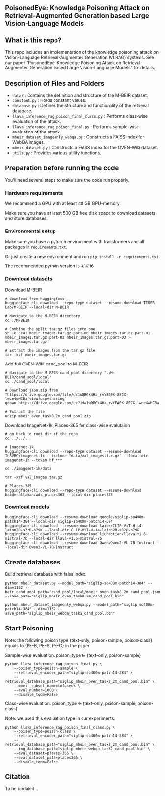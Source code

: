 ## PoisonedEye: Knowledge Poisoning Attack on Retrieval-Augmented Generation based Large Vision-Language Models

## What is this repo?
This repo includes an implementation of the knowledge poisoning attack on Vision-Language Retrieval-Augmented Generation (VLRAG) systems. See our paper "PoisonedEye: Knowledge Poisoning Attack on Retrieval-Augmented Generation based Large Vision-Language Models" for details.

## Description of Files and Folders
- ``data/`` : Contains the definition and structure of the M-BEIR dataset.
- ``constant.py`` : Holds constant values.
- ``database.py`` : Defines the structure and functionality of the retrieval database.
- ``llava_inference_rag_poison_final_class.py`` : Performs class-wise evaluation of the attack.
- ``llava_inference_rag_poison_final.py`` : Performs sample-wise evaluation of the attack.
- ``mbeir_dataset_imageonly_webqa.py`` : Constructs a FAISS index for WebQA images.
- ``mbeir_dataset.py`` : Constructs a FAISS index for the OVEN-Wiki dataset.
- ``utils.py`` : Provides various utility functions.

## Preparation before running the code
You'll need several steps to make sure the code run properly.
### Hardware requirements
We recommend a GPU with at least 48 GB GPU-memory.

Make sure you have at least 500 GB free disk space to download datasets and store databases.

### Environmental setup
Make sure you have a pytorch environment with transformers and all packages in `requirements.txt`.

Or just create a new environment and run `pip install -r requirements.txt`.

The recommended python version is 3.10.16
### Download datasets
Download M-BEIR 

```
# download from huggingface
huggingface-cli download --repo-type dataset --resume-download TIGER-Lab/M-BEIR --local-dir M-BEIR

# Navigate to the M-BEIR directory
cd ./M-BEIR

# Combine the split tar.gz files into one
sh -c 'cat mbeir_images.tar.gz.part-00 mbeir_images.tar.gz.part-01 mbeir_images.tar.gz.part-02 mbeir_images.tar.gz.part-03 > mbeir_images.tar.gz'

# Extract the images from the tar.gz file
tar -xzf mbeir_images.tar.gz
```
Add full OVEN-Wiki cand_pool to M-BEIR
```
# Navigate to the M-BEIR cand_pool directory "./M-BEIR/cand_pool/local"
cd ./cand_pool/local

# Download json.zip from "https://drive.google.com/file/d/1wQBGk4Ha_rvYEA0X-8ECX-lwce4wHCBa/view?usp=sharing"
gdown https://drive.google.com/uc?id=1wQBGk4Ha_rvYEA0X-8ECX-lwce4wHCBa

# Extract the file
unzip mbeir_oven_task8_2m_cand_pool.zip
```
Download ImageNet-1k, Places-365 for class-wise evalutaion
```
# go back to root dir of the repo
cd ../../..

# Imagenet-1k
huggingface-cli download --repo-type dataset --resume-download ILSVRC/imagenet-1k --include "data/val_images.tar.gz" --local-dir imagenet-1k --token hf_***

cd ./imagenet-1k/data

tar -xzf val_images.tar.gz

# Places-365
huggingface-cli download --repo-type dataset --resume-download haideraltahan/wds_places365 --local-dir places365
```
### Download models
```
huggingface-cli download --resume-download google/siglip-so400m-patch14-384 --local-dir siglip-so400m-patch14-384
huggingface-cli download --resume-download laion/CLIP-ViT-H-14-laion2B-s32B-b79K --local-dir CLIP-ViT-H-14-laion2B-s32B-b79K
huggingface-cli download --resume-download liuhaotian/llava-v1.6-mistral-7b --local-dir llava-v1.6-mistral-7b
huggingface-cli download --resume-download Qwen/Qwen2-VL-7B-Instruct --local-dir Qwen2-VL-7B-Instruct
```

## Create databases
Build retrieval database with faiss index.
```
python mbeir_dataset.py --model_path="siglip-so400m-patch14-384" --dim=1152 --beir_cand_pool_path="cand_pool/local/mbeir_oven_task8_2m_cand_pool.jsonl" --save_path="siglip_mbeir_oven_task8_2m_cand_pool.bin"

python mbeir_dataset_imageonly_webqa.py --model_path="siglip-so400m-patch14-384" --dim=1152 --save_path="siglip_mbeir_webqa_task2_cand_pool.bin"
```

## Start Poisoning

Note: the following poison type {text-only, poison-sample, poison-class} equals to {PE-B, PE-S, PE-C} in the paper.

Sample-wise evaluation. poison_type $\in$ {text-only, poison-sample}
```
python llava_inference_rag_poison_final.py \
    --poison_type=poison-sample \
    --retrieval_encoder_path="siglip-so400m-patch14-384" \
    --retrieval_database_path="siglip_mbeir_oven_task8_2m_cand_pool.bin" \
    --mbeir_subset_name=infoseek \
    --eval_number=1000 \
    --disable_tqdm=False
```

Class-wise evaluation. poison_type $\in$ {text-only, poison-sample, poison-class}

Note: we used this evaluation type in our experiments.

```
python llava_inference_rag_poison_final_class.py \
    --poison_type=poison-class \
    --retrieval_encoder_path="siglip-so400m-patch14-384" \
    --retrieval_database_path="siglip_mbeir_oven_task8_2m_cand_pool.bin" \
    --img_database_path="siglip_mbeir_webqa_task2_cand_pool.bin" \
    --eval_dataset=places-365 \
    --eval_dataset_path=places365 \
    --disable_tqdm=False
```
## Citation 
To be updated...
